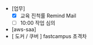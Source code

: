 - [업무]
	- [x] 교육 진척률 Remind Mail
	- [ ] 10:00 작업 심의
- [aws-saa]
- [ 도커 / 쿠버 ] fastcampus 초격차

<!--stackedit_data:
eyJoaXN0b3J5IjpbMjExNDYzNTExNywtMTcyODI0NDE3NywxND
M2MjAwMTI2XX0=
-->